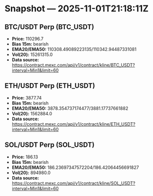 # Snapshot — 2025-11-01T21:18:11Z

## BTC/USDT Perp (BTC_USDT)
- **Price:** 110296.7
- **Bias 15m:** bearish
- **EMA20/EMA50:** 110308.49089223135/110342.94487331081
- **Vol(20):** 15261315.0
- **Data source:** https://contract.mexc.com/api/v1/contract/kline/BTC_USDT?interval=Min1&limit=60

## ETH/USDT Perp (ETH_USDT)
- **Price:** 3877.74
- **Bias 15m:** bearish
- **EMA20/EMA50:** 3878.354737174477/3881.17737661882
- **Vol(20):** 1562884.0
- **Data source:** https://contract.mexc.com/api/v1/contract/kline/ETH_USDT?interval=Min1&limit=60

## SOL/USDT Perp (SOL_USDT)
- **Price:** 186.13
- **Bias 15m:** bearish
- **EMA20/EMA50:** 186.23697347572204/186.42064456691827
- **Vol(20):** 894980.0
- **Data source:** https://contract.mexc.com/api/v1/contract/kline/SOL_USDT?interval=Min1&limit=60
